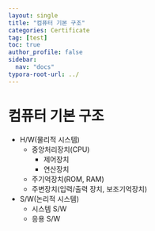 ```yaml
---
layout: single
title: "컴퓨터 기본 구조"
categories: Certificate
tag: [test]
toc: true
author_profile: false
sidebar:
  nav: "docs"
typora-root-url: ../
---
```


# 컴퓨터 기본 구조

- H/W(물리적 시스템)
  - 중앙처리장치(CPU)
    - 제어장치
    - 연산장치
  - 주기억장치(ROM, RAM)
  - 주변장치(입력/출력 장치, 보조기억장치)
- S/W(논리적 시스템)
  - 시스템 S/W
  - 응용  S/W





